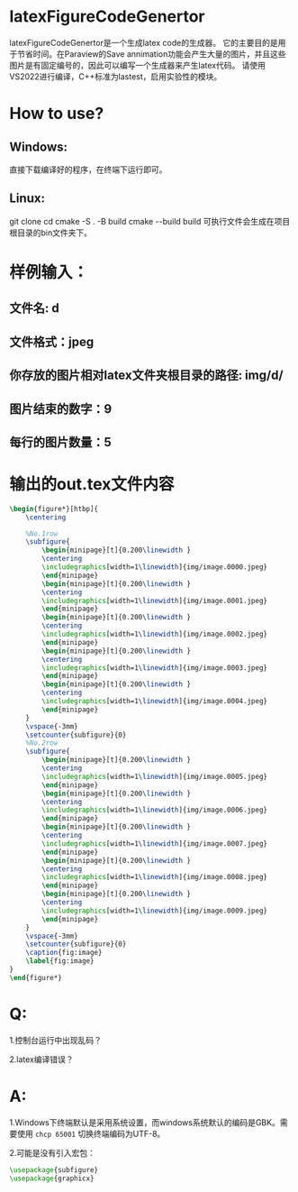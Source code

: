 # latexFigureCodeGenertor
latexFigureCodeGenertor是一个生成latex code的生成器。
它的主要目的是用于节省时间。在Paraview的Save annimation功能会产生大量的图片，并且这些图片是有固定编号的，因此可以编写一个生成器来产生latex代码。
请使用VS2022进行编译，C++标准为lastest，启用实验性的模块。

# How to use?
## Windows:
直接下载编译好的程序，在终端下运行即可。

## Linux:
git clone 
cd 
cmake -S . -B build
cmake --build build
可执行文件会生成在项目根目录的bin文件夹下。
# 样例输入：
## 文件名: d
## 文件格式：jpeg
## 你存放的图片相对latex文件夹根目录的路径: img/d/
## 图片结束的数字：9
## 每行的图片数量：5

# 输出的out.tex文件内容

``` latex
\begin{figure*}[htbp]{
	\centering

	%No.1row
	\subfigure{
		\begin{minipage}[t]{0.200\linewidth }
		\centering
		\includegraphics[width=1\linewidth]{img/image.0000.jpeg}
		\end{minipage}
		\begin{minipage}[t]{0.200\linewidth }
		\centering
		\includegraphics[width=1\linewidth]{img/image.0001.jpeg}
		\end{minipage}
		\begin{minipage}[t]{0.200\linewidth }
		\centering
		\includegraphics[width=1\linewidth]{img/image.0002.jpeg}
		\end{minipage}
		\begin{minipage}[t]{0.200\linewidth }
		\centering
		\includegraphics[width=1\linewidth]{img/image.0003.jpeg}
		\end{minipage}
		\begin{minipage}[t]{0.200\linewidth }
		\centering
		\includegraphics[width=1\linewidth]{img/image.0004.jpeg}
		\end{minipage}
	}
	\vspace{-3mm}
	\setcounter{subfigure}{0}
	%No.2row
	\subfigure{
		\begin{minipage}[t]{0.200\linewidth }
		\centering
		\includegraphics[width=1\linewidth]{img/image.0005.jpeg}
		\end{minipage}
		\begin{minipage}[t]{0.200\linewidth }
		\centering
		\includegraphics[width=1\linewidth]{img/image.0006.jpeg}
		\end{minipage}
		\begin{minipage}[t]{0.200\linewidth }
		\centering
		\includegraphics[width=1\linewidth]{img/image.0007.jpeg}
		\end{minipage}
		\begin{minipage}[t]{0.200\linewidth }
		\centering
		\includegraphics[width=1\linewidth]{img/image.0008.jpeg}
		\end{minipage}
		\begin{minipage}[t]{0.200\linewidth }
		\centering
		\includegraphics[width=1\linewidth]{img/image.0009.jpeg}
		\end{minipage}
	}
	\vspace{-3mm}
	\setcounter{subfigure}{0}
	\caption{fig:image}
	\label{fig:image}
}
\end{figure*}
```

# Q:
1.控制台运行中出现乱码？

2.latex编译错误？
# A:
1.Windows下终端默认是采用系统设置，而windows系统默认的编码是GBK。需要使用
``` chcp 65001 ```
切换终端编码为UTF-8。

2.可能是没有引入宏包：
``` latex
\usepackage{subfigure}
\usepackage{graphicx}
```
